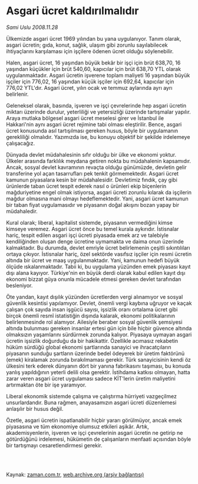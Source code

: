 # Asgari ücret kaldırılmalıdır

*Sami Uslu 2008.11.28*

<td class="columnist-detail">
<p>Ülkemizde asgari ücret 1969 yılından bu yana uygulanıyor. Tanım olarak, asgari ücretin; gıda, konut, sağlık, ulaşım gibi zorunlu sayılabilecek ihtiyaçlarını karşılaması için işçilere ödenen ücret olduğu söylenebilir.</p>
<p>
<div id="haberMetinDiv">
<p> Halen, asgari ücret, 16 yaşından büyük bekâr bir işçi için brüt 638,70, 16 yaşından küçükler için brüt 540,60, kapıcılar için brüt 638,70 YTL olarak uygulanmaktadır. Asgari ücretin işverene toplam maliyeti 16 yaşından büyük işçiler için 776,02, 16 yaşından küçük işçiler için 692,64, kapıcılar için 776,02 YTL'dır. Asgari ücret, yılın ocak ve temmuz aylarında ayrı ayrı belirlenir.
<p> Geleneksel olarak, basında, işveren ve işçi çevrelerinde hep asgari ücretin miktarı üzerinde durulur, yeterliliği ve yetersizliği üzerinde tartışmalar yapılır. Araya mutlaka bölgesel asgari ücret meselesi girer ve İstanbul ile Hakkari'nin aynı asgari ücret rejimine tabi olması eleştirilir. Bence, asgari ücret konusunda asıl tartışılması gereken husus, böyle bir uygulamanın gerekliliği olmalıdır. Yazımızda ise, bu konuyu objektif bir şekilde irdelemeye çalışacağız. 
<p> Dünyada devlet müdahalesinin sıfır olduğu bir ülke ve ekonomi yoktur. Ülkeler arasında farklılık meydana getiren nokta bu müdahalenin kapsamıdır. Ancak, sosyal devlet kavramının revaçta olduğu günümüzde, devletin gelir transferine yol açan tasarrufları pek tenkit görmemektedir. Asgari ücret kamunun piyasalara kesin bir müdahalesidir. Devletimiz fındık, çay gibi ürünlerde taban ücret tespit ederek nasıl o ürünleri ekip biçenlerin mağduriyetine engel olmak istiyorsa, asgari ücreti zorunlu kılarak da işçilerin mağdur olmasına mani olmayı hedeflemektedir. Yani, asgari ücret kamunun bir taban fiyat uygulamasıdır ve piyasanın doğal akışını bozan yapay bir müdahaledir. 
<p> Kural olarak; liberal, kapitalist sistemde, piyasanın vermediğini kimse kimseye veremez. Asgari ücret önce bu temel kurala aykırıdır. İstisnalar hariç, tespit edilen asgari işçi ücreti piyasada emek arz ve talebiyle kendiliğinden oluşan denge ücretine uymamakta ve daima onun üzerinde kalmaktadır. Bu durumda, devlet emriyle ücret belirlemenin çeşitli sıkıntılıları ortaya çıkıyor. İstisnalar hariç, özel sektörde vasıfsız işçiler için resmi ücretin altında bir ücret ve maaş uygulanmaktadır. Yani, kamunun hedefi büyük ölçüde ıskalanmaktadır. Tabii ki, bu uygulama yüzünden emek piyasası kayıt dışı alana kayıyor. Türkiye'nin en büyük derdi olarak kabul edilen kayıt dışı ekonomi bizzat güya onunla mücadele etmesi gereken devlet tarafından besleniyor. 
<p> Öte yandan, kayıt dışılık yüzünden ücretlerden vergi alınamıyor ve sosyal güvenlik kesintisi yapılamıyor. Devlet, önemli vergi kaybına uğruyor ve kaçak çalışan çok sayıda insan işgücü sayısı, işsizlik oranı ortalama ücret gibi birçok önemli resmî istatistiğin dışında kalarak, ekonomi politikalarının belirlenmesinde rol alamıyor. Ailesiyle beraber sosyal güvenlik şemsiyesi altında bulunması gereken insanlar ertesi gün için bile hiçbir güvence altında olmaksızın yaşamlarını sürdürmek zorunda kalıyor. Piyasaya uymayan asgari ücretin işsizlik doğurduğu da bir hakikattir. Özellikle acımasız rekabetin hüküm sürdüğü global ekonomi şartlarında sanayici ve ihracatçıların piyasanın sunduğu şartların üzerinde bedel ödeyerek bir üretim faktörünü (emek) kiralamak zorunda bırakılmaması gerekir. Türk sanayicisinin kendi öz ülkesini terk ederek dünyanın dört bir yanına fabrikasını taşıması, bu konuda yanlış yapıldığının yeterli delili olsa gerektir. İstihdama katkısı olmayan, hatta zarar veren asgari ücret uygulaması sadece KİT'lerin üretim maliyetini artırmaktan öte bir işe yaramıyor. 
<p> Liberal ekonomik sistemde çalışma ve çalıştırma hürriyeti vazgeçilmez unsurlardandır. Buna rağmen, anayasamızın asgari ücreti düzenlemesi anlaşılır bir husus değil.
<p> Özetle, asgari ücretin ispatlanabilir hiçbir yararı görülmüyor, ancak emek piyasasına ve tüm ekonomiye olumsuz etkileri aşikâr. Artık, akademisyenlerin, işveren ve işçi çevrelerinin asgari ücretin ne getirip ne götürdüğünü irdelemesi, hükümetin de çalışanların menfaati açısından böyle bir tartışmayı cesaretlendirmesi gerekir.</p></p></p></p></p></p></p></div>
</p>


<p><br>
		 </br></p></td>

Kaynak: [zaman.com.tr](http://zaman.com.tr/yazar.do?yazino=764977), [web.archive.org (arşiv bağlantısı)](http://web.archive.org/web/20111015031538/http://www.zaman.com.tr:80/yazar.do?yazino=764977)
